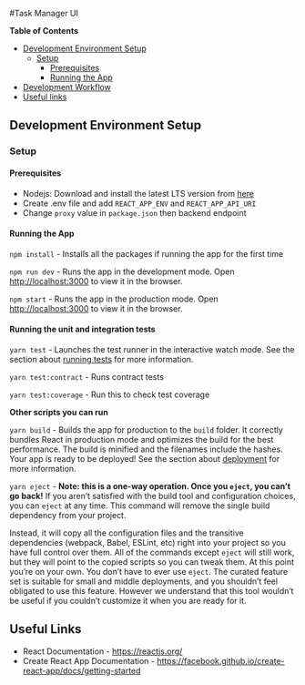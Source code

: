#Task Manager UI

**Table of Contents**

- [Development Environment Setup](#development-environment-setup)
    - [Setup](#setup)
        - [Prerequisites](#prerequisites)
        - [Running the App](#running-the-app)
- [Development Workflow](#development-workflow)
- [Useful links](#useful-links)


## Development Environment Setup

### Setup

#### Prerequisites

- Nodejs: Download and install the latest LTS version from [here](https://nodejs.org/en/)
- Create .env file and add `REACT_APP_ENV` and `REACT_APP_API_URI`
- Change `proxy` value in `package.json` then backend endpoint

#### Running the App

`npm install` - Installs all the packages if running the app for the first time

`npm run dev` - Runs the app in the development mode. Open [http://localhost:3000](http://localhost:3000) to view it in the browser.

`npm start` - Runs the app in the production mode. Open [http://localhost:3000](http://localhost:3000) to view it in the browser.

#### Running the unit and integration tests

`yarn test` - Launches the test runner in the interactive watch mode. See the section about [running tests](https://facebook.github.io/create-react-app/docs/running-tests) for more information.

`yarn test:contract` - Runs contract tests

`yarn test:coverage` - Run this to check test coverage

**Other scripts you can run**

`yarn build` - Builds the app for production to the `build` folder.
It correctly bundles React in production mode and optimizes the build for the best performance.
The build is minified and the filenames include the hashes.
Your app is ready to be deployed!
See the section about [deployment](https://facebook.github.io/create-react-app/docs/deployment) for more information.

`yarn eject` - **Note: this is a one-way operation. Once you `eject`, you can’t go back!**
If you aren’t satisfied with the build tool and configuration choices, you can `eject` at any time. This command will remove the single build dependency from your project.

Instead, it will copy all the configuration files and the transitive dependencies (webpack, Babel, ESLint, etc) right into your project so you have full control over them. All of the commands except `eject` will still work, but they will point to the copied scripts so you can tweak them. At this point you’re on your own.
You don’t have to ever use `eject`. The curated feature set is suitable for small and middle deployments, and you shouldn’t feel obligated to use this feature. However we understand that this tool wouldn’t be useful if you couldn’t customize it when you are ready for it.




## Useful Links
- React Documentation - https://reactjs.org/
- Create React App Documentation - https://facebook.github.io/create-react-app/docs/getting-started
